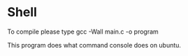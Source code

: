 # Shell

To compile please type gcc -Wall main.c -o program 

This program does what command console does on ubuntu. 
